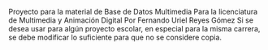 Proyecto para la material de Base de Datos Multimedia
Para la licenciatura de Multimedia y Animación Digital
Por Fernando Uriel Reyes Gómez
Si se desea usar para algún proyecto escolar, en especial para la
misma carrera, se debe modificar lo suficiente para que no se considere copia.
